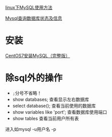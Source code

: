 
[linux下MySQL使用方法](https://www.cnblogs.com/D666/p/9165088.html)

[Mysql查询数据库状态及信息](https://www.cnblogs.com/wanglijun/p/8883875.html)

# 安装

[CentOS7安装MySQL（完整版）](https://blog.csdn.net/qq_36582604/article/details/80526287)

# 除sql外的操作
- `;`分号不省略！
- show databases;     查看显示左右数据库
- select database();  查看当前使用的数据库
- show variables  like 'port';  查看数据库使用端口
- show tables 查看当前用户所有表

进入如mysql -u用户名 -p
